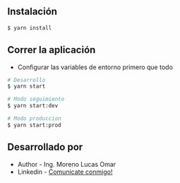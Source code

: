 
## Instalación

```bash
$ yarn install
```

## Correr la aplicación

- Configurar las variables de entorno primero que todo

```bash
# Desarrollo
$ yarn start

# Modo seguimiento
$ yarn start:dev

# Modo produccion
$ yarn start:prod
```

## Desarrollado por

- Author - Ing. Moreno Lucas Omar
- Linkedin - [Comunicate conmigo!](https://www.linkedin.com/in/lucas-omar-moreno-16246678)
